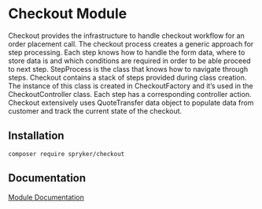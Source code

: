 # Checkout Module

Checkout provides the infrastructure to handle checkout workflow for an order placement call. The checkout process creates a generic approach for step processing. Each step knows how to handle the form data, where to store data is and which conditions are required in order to be able proceed to next step.
StepProcess is the class that knows how to navigate through steps. Checkout contains a stack of steps provided during class creation. The instance of this class is created in CheckoutFactory and it’s used in the CheckoutController class. Each step has a corresponding controller action. Checkout extensively uses QuoteTransfer data object to populate data from customer and track the current state of the checkout.

## Installation

```
composer require spryker/checkout
```

## Documentation

[Module Documentation](https://academy.spryker.com/developing_with_spryker/module_guide/checkout_process/checkout/checkout.html)
